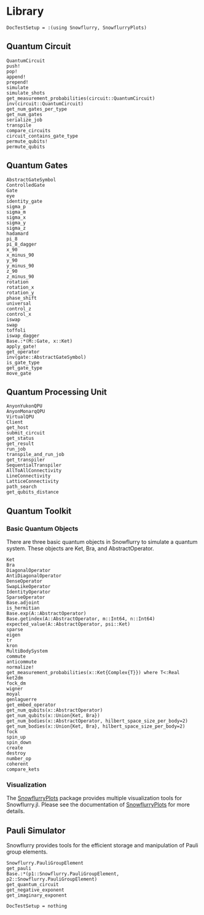 # Library

```@meta
DocTestSetup = :(using Snowflurry, SnowflurryPlots)
```


## Quantum Circuit
```@docs
QuantumCircuit
push!
pop!
append!
prepend!
simulate
simulate_shots
get_measurement_probabilities(circuit::QuantumCircuit)
inv(circuit::QuantumCircuit)
get_num_gates_per_type
get_num_gates
serialize_job
transpile
compare_circuits
circuit_contains_gate_type
permute_qubits!
permute_qubits
```

## Quantum Gates
```@docs
AbstractGateSymbol
ControlledGate
Gate
eye
identity_gate
sigma_p
sigma_m
sigma_x
sigma_y
sigma_z
hadamard
pi_8
pi_8_dagger
x_90
x_minus_90
y_90
y_minus_90
z_90
z_minus_90
rotation
rotation_x
rotation_y
phase_shift
universal
control_z
control_x
iswap
swap
toffoli
iswap_dagger
Base.:*(M::Gate, x::Ket)
apply_gate!
get_operator
inv(gate::AbstractGateSymbol)
is_gate_type
get_gate_type
move_gate
```

## Quantum Processing Unit
```@docs
AnyonYukonQPU
AnyonMonarqQPU
VirtualQPU
Client
get_host
submit_circuit
get_status
get_result
run_job
transpile_and_run_job
get_transpiler
SequentialTranspiler
AllToAllConnectivity
LineConnectivity
LatticeConnectivity
path_search
get_qubits_distance
```

## Quantum Toolkit

### Basic Quantum Objects

There are three basic quantum objects in Snowflurry to simulate a quantum system. These objects are Ket, Bra, and AbstractOperator.

```@docs
Ket
Bra
DiagonalOperator
AntiDiagonalOperator
DenseOperator
SwapLikeOperator
IdentityOperator
SparseOperator
Base.adjoint
is_hermitian
Base.exp(A::AbstractOperator)
Base.getindex(A::AbstractOperator, m::Int64, n::Int64)
expected_value(A::AbstractOperator, psi::Ket)
sparse
eigen
tr
kron
MultiBodySystem
commute
anticommute
normalize!
get_measurement_probabilities(x::Ket{Complex{T}}) where T<:Real
ket2dm
fock_dm
wigner
moyal
genlaguerre
get_embed_operator
get_num_qubits(x::AbstractOperator)
get_num_qubits(x::Union{Ket, Bra})
get_num_bodies(x::AbstractOperator, hilbert_space_size_per_body=2)
get_num_bodies(x::Union{Ket, Bra}, hilbert_space_size_per_body=2)
fock
spin_up
spin_down
create
destroy
number_op
coherent
compare_kets
```

### Visualization

The [SnowflurryPlots](https://github.com/QuantumJulia/SnowflurryPlots.jl) package provides multiple visualization tools for Snowflurry.jl. Please see the documentation of [SnowflurryPlots](https://github.com/QuantumJulia/SnowflurryPlots.jl) for more details. 

## Pauli Simulator
Snowflurry provides tools for the efficient storage and manipulation of Pauli group elements.

```@docs
Snowflurry.PauliGroupElement
get_pauli
Base.:*(p1::Snowflurry.PauliGroupElement, p2::Snowflurry.PauliGroupElement)
get_quantum_circuit
get_negative_exponent
get_imaginary_exponent
```


```@meta
DocTestSetup = nothing
```
